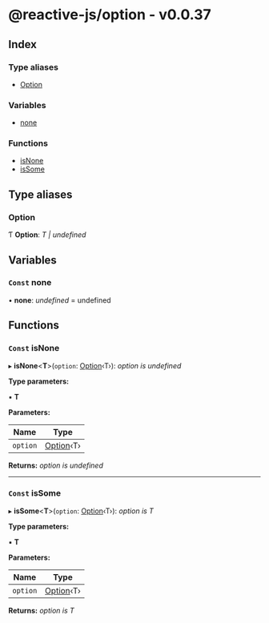
# @reactive-js/option - v0.0.37

## Index

### Type aliases

* [Option](README.md#option)

### Variables

* [none](README.md#const-none)

### Functions

* [isNone](README.md#const-isnone)
* [isSome](README.md#const-issome)

## Type aliases

###  Option

Ƭ **Option**: *T | undefined*

## Variables

### `Const` none

• **none**: *undefined* =  undefined

## Functions

### `Const` isNone

▸ **isNone**<**T**>(`option`: [Option](README.md#option)‹T›): *option is undefined*

**Type parameters:**

▪ **T**

**Parameters:**

Name | Type |
------ | ------ |
`option` | [Option](README.md#option)‹T› |

**Returns:** *option is undefined*

___

### `Const` isSome

▸ **isSome**<**T**>(`option`: [Option](README.md#option)‹T›): *option is T*

**Type parameters:**

▪ **T**

**Parameters:**

Name | Type |
------ | ------ |
`option` | [Option](README.md#option)‹T› |

**Returns:** *option is T*
